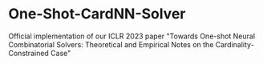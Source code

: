 # One-Shot-CardNN-Solver
Official implementation of our ICLR 2023 paper "Towards One-shot Neural Combinatorial Solvers: Theoretical and Empirical Notes on the Cardinality-Constrained Case"
